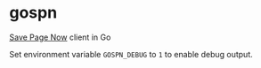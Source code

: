 # gospn
[Save Page Now](https://web.archive.org/save) client in Go

Set environment variable `GOSPN_DEBUG` to `1` to enable debug output.